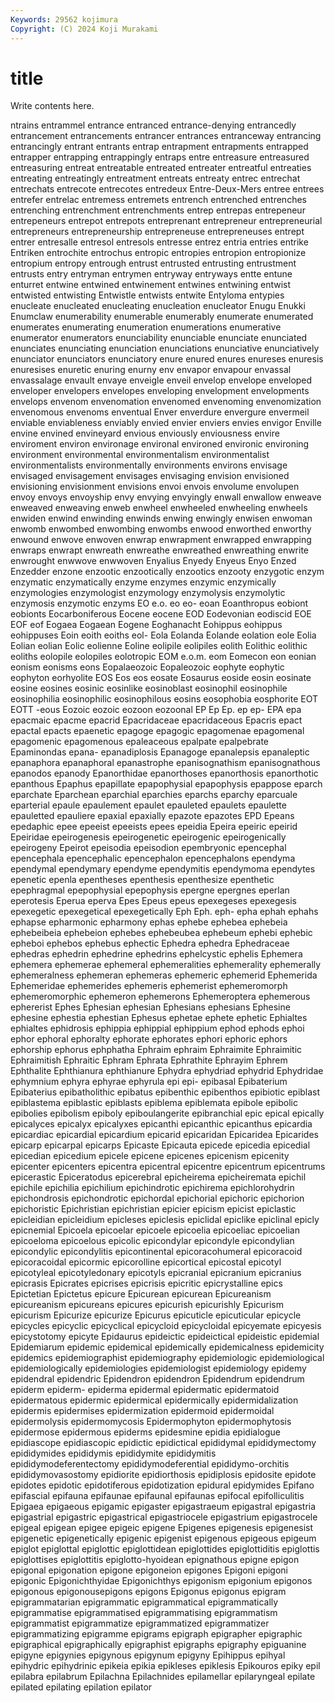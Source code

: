 ```yaml
---
Keywords: 29562 kojimura
Copyright: (C) 2024 Koji Murakami
---
```


# title

Write contents here.



ntrains entrammel entrance entranced entrance-denying
entrancedly entrancement entrancements entrancer entrances entranceway entrancing entrancingly entrant entrants
entrap entrapment entrapments entrapped entrapper entrapping entrappingly entraps entre entreasure
entreasured entreasuring entreat entreatable entreated entreater entreatful entreaties entreating entreatingly
entreatment entreats entreaty entrec entrechat entrechats entrecote entrecotes entredeux Entre-Deux-Mers
entree entrees entrefer entrelac entremess entremets entrench entrenched entrenches entrenching
entrenchment entrenchments entrep entrepas entrepeneur entrepeneurs entrepot entrepots entreprenant entrepreneur
entrepreneurial entrepreneurs entrepreneurship entrepreneuse entrepreneuses entrept entrer entresalle entresol entresols
entresse entrez entria entries entrike Entriken entrochite entrochus entropic entropies
entropion entropionize entropium entropy entrough entrust entrusted entrusting entrustment entrusts
entry entryman entrymen entryway entryways entte entune enturret entwine entwined
entwinement entwines entwining entwist entwisted entwisting Entwistle entwists entwite Entyloma
entypies enucleate enucleated enucleating enucleation enucleator Enugu Enukki Enumclaw enumerability
enumerable enumerably enumerate enumerated enumerates enumerating enumeration enumerations enumerative enumerator
enumerators enunciability enunciable enunciate enunciated enunciates enunciating enunciation enunciations enunciative
enunciatively enunciator enunciators enunciatory enure enured enures enureses enuresis enuresises
enuretic enuring enurny env envapor envapour envassal envassalage envault envaye
enveigle enveil envelop envelope enveloped enveloper envelopers envelopes enveloping envelopment
envelopments envelops envenom envenomation envenomed envenoming envenomization envenomous envenoms enventual
Enver enverdure envergure envermeil enviable enviableness enviably envied envier enviers
envies envigor Enville envine envined envineyard envious enviously enviousness envire
enviroment environ environage environal environed environic environing environment environmental environmentalism
environmentalist environmentalists environmentally environments environs envisage envisaged envisagement envisages envisaging
envision envisioned envisioning envisionment envisions envoi envois envolume envolupen envoy
envoys envoyship envy envying envyingly enwall enwallow enweave enweaved enweaving
enweb enwheel enwheeled enwheeling enwheels enwiden enwind enwinding enwinds enwing
enwingly enwisen enwoman enwomb enwombed enwombing enwombs enwood enworthed enworthy
enwound enwove enwoven enwrap enwrapment enwrapped enwrapping enwraps enwrapt enwreath
enwreathe enwreathed enwreathing enwrite enwrought enwwove enwwoven Enyalius Enyedy Enyeus
Enyo Enzed Enzedder enzone enzootic enzootically enzootics enzooty enzygotic enzym
enzymatic enzymatically enzyme enzymes enzymic enzymically enzymologies enzymologist enzymology enzymolysis
enzymolytic enzymosis enzymotic enzyms EO e.o. eo eo- eoan Eoanthropus
eobiont eobionts Eocarboniferous Eocene eocene EOD Eodevonian eodiscid EOE EOF
eof Eogaea Eogaean Eogene Eoghanacht Eohippus eohippus eohippuses Eoin eoith
eoiths eol- Eola Eolanda Eolande eolation eole Eolia Eolian eolian
Eolic eolienne Eoline eolipile eolipiles eolith Eolithic eolithic eoliths eolopile
eolopiles eolotropic EOM e.o.m. eom Eomecon eon eonian eonism eonisms
eons Eopalaeozoic Eopaleozoic eophyte eophytic eophyton eorhyolite EOS Eos eos
eosate Eosaurus eoside eosin eosinate eosine eosines eosinic eosinlike eosinoblast
eosinophil eosinophile eosinophilia eosinophilic eosinophilous eosins eosophobia eosphorite EOT EOTT
-eous Eozoic eozoic eozoon eozoonal EP Ep Ep. ep ep-
EPA epa epacmaic epacme epacrid Epacridaceae epacridaceous Epacris epact epactal
epacts epaenetic epagoge epagogic epagomenae epagomenal epagomenic epagomenous epaleaceous epalpate
epalpebrate Epaminondas epana- epanadiplosis Epanagoge epanalepsis epanaleptic epanaphora epanaphoral epanastrophe
epanisognathism epanisognathous epanodos epanody Epanorthidae epanorthoses epanorthosis epanorthotic epanthous Epaphus
epapillate epapophysial epapophysis epappose eparch eparchate Eparchean eparchial eparchies eparchs
eparchy eparcuale eparterial epaule epaulement epaulet epauleted epaulets epaulette epauletted
epauliere epaxial epaxially epazote epazotes EPD Epeans epedaphic epee epeeist
epeeists epees epeidia Epeira epeiric epeirid Epeiridae epeirogenesis epeirogenetic epeirogenic
epeirogenically epeirogeny Epeirot epeisodia epeisodion epembryonic epencephal epencephala epencephalic epencephalon
epencephalons ependyma ependymal ependymary ependyme ependymitis ependymoma ependytes epenetic epenla
epentheses epenthesis epenthesize epenthetic epephragmal epepophysial epepophysis epergne epergnes eperlan
eperotesis Eperua eperva Epes Epeus epeus epexegeses epexegesis epexegetic epexegetical
epexegetically Eph Eph. eph- epha ephah ephahs ephapse epharmonic epharmony
ephas ephebe ephebea ephebeia ephebeibeia ephebeion ephebes ephebeubea ephebeum ephebi
ephebic epheboi ephebos ephebus ephectic Ephedra ephedra Ephedraceae ephedras ephedrin
ephedrine ephedrins ephelcystic ephelis Ephemera ephemera ephemerae ephemeral ephemeralities ephemerality
ephemerally ephemeralness ephemeran ephemeras ephemeric ephemerid Ephemerida Ephemeridae ephemerides ephemeris
ephemerist ephemeromorph ephemeromorphic ephemeron ephemerons Ephemeroptera ephemerous ephererist Ephes Ephesian
ephesian Ephesians ephesians Ephesine ephesine ephestia ephestian Ephesus ephetae ephete
ephetic Ephialtes ephialtes ephidrosis ephippia ephippial ephippium ephod ephods ephoi
ephor ephoral ephoralty ephorate ephorates ephori ephoric ephors ephorship ephorus
ephphatha Ephraim ephraim Ephraimite Ephraimitic Ephraimitish Ephraitic Ephram Ephrata Ephrathite
Ephrayim Ephrem Ephthalite Ephthianura ephthianure Ephydra ephydriad ephydrid Ephydridae ephymnium
ephyra ephyrae ephyrula epi epi- epibasal Epibaterium Epibaterius epibatholithic epibatus
epibenthic epibenthos epibiotic epiblast epiblastema epiblastic epiblasts epiblema epiblemata epibole
epibolic epibolies epibolism epiboly epiboulangerite epibranchial epic epical epically epicalyces
epicalyx epicalyxes epicanthi epicanthic epicanthus epicardia epicardiac epicardial epicardium epicarid
epicaridan Epicaridea Epicarides epicarp epicarpal epicarps Epicaste Epicauta epicede epicedia
epicedial epicedian epicedium epicele epicene epicenes epicenism epicenity epicenter epicenters
epicentra epicentral epicentre epicentrum epicentrums epicerastic Epiceratodus epicerebral epicheirema epicheiremata
epichil epichile epichilia epichilium epichindrotic epichirema epichlorohydrin epichondrosis epichondrotic epichordal
epichorial epichoric epichorion epichoristic Epichristian epichristian epicier epicism epicist epiclastic
epicleidian epicleidium epicleses epiclesis epiclidal epiclike epiclinal epicly epicnemial Epicoela
epicoelar epicoele epicoelia epicoeliac epicoelian epicoeloma epicoelous epicolic epicondylar epicondyle
epicondylian epicondylic epicondylitis epicontinental epicoracohumeral epicoracoid epicoracoidal epicormic epicorolline epicortical
epicostal epicotyl epicotyleal epicotyledonary epicotyls epicranial epicranium epicranius epicrasis Epicrates
epicrises epicrisis epicritic epicrystalline epics Epictetian Epictetus epicure Epicurean epicurean
Epicureanism epicureanism epicureans epicures epicurish epicurishly Epicurism epicurism Epicurize epicurize
Epicurus epicuticle epicuticular epicycle epicycles epicyclic epicyclical epicycloid epicycloidal epicyemate
epicyesis epicystotomy epicyte Epidaurus epideictic epideictical epideistic epidemial Epidemiarum epidemic
epidemical epidemically epidemicalness epidemicity epidemics epidemiographist epidemiography epidemiologic epidemiological epidemiologically
epidemiologies epidemiologist epidemiology epidemy epidendral epidendric Epidendron epidendron Epidendrum epidendrum
epiderm epiderm- epiderma epidermal epidermatic epidermatoid epidermatous epidermic epidermical epidermically
epidermidalization epidermis epidermises epidermization epidermoid epidermoidal epidermolysis epidermomycosis Epidermophyton epidermophytosis
epidermose epidermous epiderms epidesmine epidia epidialogue epidiascope epidiascopic epidictic epidictical
epididymal epididymectomy epididymides epididymis epididymite epididymitis epididymodeferentectomy epididymodeferential epididymo-orchitis epididymovasostomy
epidiorite epidiorthosis epidiplosis epidosite epidote epidotes epidotic epidotiferous epidotization epidural
epidymides Epifano epifascial epifauna epifaunae epifaunal epifaunas epifocal epifolliculitis Epigaea
epigaeous epigamic epigaster epigastraeum epigastral epigastria epigastrial epigastric epigastrical epigastriocele
epigastrium epigastrocele epigeal epigean epigee epigeic epigene Epigenes epigenesis epigenesist
epigenetic epigenetically epigenic epigenist epigenous epigeous epigeum epiglot epiglottal epiglottic
epiglottidean epiglottides epiglottiditis epiglottis epiglottises epiglottitis epiglotto-hyoidean epignathous epigne epigon
epigonal epigonation epigone epigoneion epigones Epigoni epigoni epigonic Epigonichthyidae Epigonichthys
epigonism epigonium epigonos epigonous epigonousepigons epigons Epigonus epigonus epigram epigrammatarian
epigrammatic epigrammatical epigrammatically epigrammatise epigrammatised epigrammatising epigrammatism epigrammatist epigrammatize epigrammatized
epigrammatizer epigrammatizing epigramme epigrams epigraph epigrapher epigraphic epigraphical epigraphically epigraphist
epigraphs epigraphy epiguanine epigyne epigynies epigynous epigynum epigyny Epihippus epihyal
epihydric epihydrinic epikeia epikia epikleses epiklesis Epikouros epiky epil epilabra
epilabrum Epilachna Epilachnides epilamellar epilaryngeal epilate epilated epilating epilation epilator
